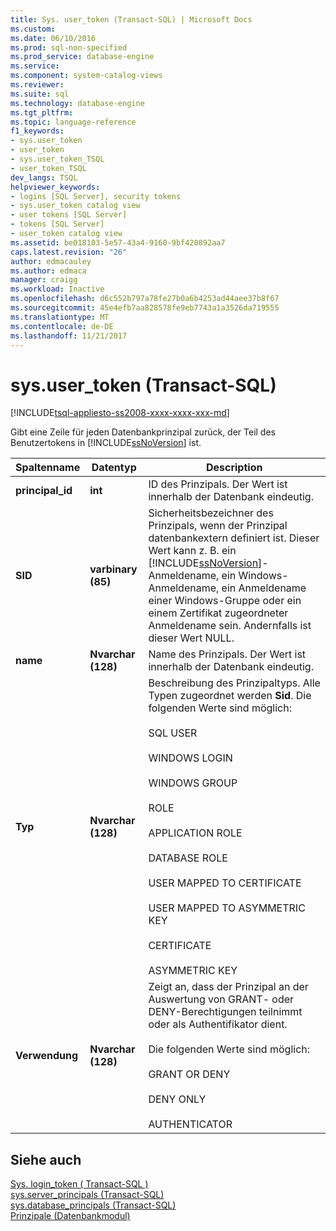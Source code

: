 ```yaml
---
title: Sys. user_token (Transact-SQL) | Microsoft Docs
ms.custom: 
ms.date: 06/10/2016
ms.prod: sql-non-specified
ms.prod_service: database-engine
ms.service: 
ms.component: system-catalog-views
ms.reviewer: 
ms.suite: sql
ms.technology: database-engine
ms.tgt_pltfrm: 
ms.topic: language-reference
f1_keywords:
- sys.user_token
- user_token
- sys.user_token_TSQL
- user_token_TSQL
dev_langs: TSQL
helpviewer_keywords:
- logins [SQL Server], security tokens
- sys.user_token catalog view
- user tokens [SQL Server]
- tokens [SQL Server]
- user_token catalog view
ms.assetid: be018103-5e57-43a4-9160-9bf420892aa7
caps.latest.revision: "26"
author: edmacauley
ms.author: edmaca
manager: craigg
ms.workload: Inactive
ms.openlocfilehash: d6c552b797a78fe27b0a6b4253ad44aee37b8f67
ms.sourcegitcommit: 45e4efb7aa828578fe9eb7743a1a3526da719555
ms.translationtype: MT
ms.contentlocale: de-DE
ms.lasthandoff: 11/21/2017
---
```

# <a name="sysusertoken-transact-sql"></a>sys.user_token (Transact-SQL)
[!INCLUDE[tsql-appliesto-ss2008-xxxx-xxxx-xxx-md](../../includes/tsql-appliesto-ss2008-xxxx-xxxx-xxx-md.md)]

  Gibt eine Zeile für jeden Datenbankprinzipal zurück, der Teil des Benutzertokens in [!INCLUDE[ssNoVersion](../../includes/ssnoversion-md.md)] ist.  
  
|Spaltenname|Datentyp|Description|  
|-----------------|---------------|-----------------|  
|**principal_id**|**int**|ID des Prinzipals. Der Wert ist innerhalb der Datenbank eindeutig.|  
|**SID**|**varbinary (85)**|Sicherheitsbezeichner des Prinzipals, wenn der Prinzipal datenbankextern definiert ist. Dieser Wert kann z. B. ein [!INCLUDE[ssNoVersion](../../includes/ssnoversion-md.md)]-Anmeldename, ein Windows-Anmeldename, ein Anmeldename einer Windows-Gruppe oder ein einem Zertifikat zugeordneter Anmeldename sein. Andernfalls ist dieser Wert NULL.|  
|**name**|**Nvarchar (128)**|Name des Prinzipals. Der Wert ist innerhalb der Datenbank eindeutig.|  
|**Typ**|**Nvarchar (128)**|Beschreibung des Prinzipaltyps. Alle Typen zugeordnet werden **Sid**. Die folgenden Werte sind möglich:<br /><br /> SQL USER<br /><br /> WINDOWS LOGIN<br /><br /> WINDOWS GROUP<br /><br /> ROLE<br /><br /> APPLICATION ROLE<br /><br /> DATABASE ROLE<br /><br /> USER MAPPED TO CERTIFICATE<br /><br /> USER MAPPED TO ASYMMETRIC KEY<br /><br /> CERTIFICATE<br /><br /> ASYMMETRIC KEY|  
|**Verwendung**|**Nvarchar (128)**|Zeigt an, dass der Prinzipal an der Auswertung von GRANT- oder DENY-Berechtigungen teilnimmt oder als Authentifikator dient.<br /><br /> Die folgenden Werte sind möglich:<br /><br /> GRANT OR DENY<br /><br /> DENY ONLY<br /><br /> AUTHENTICATOR|  
  
## <a name="see-also"></a>Siehe auch  
 [Sys. login_token &#40; Transact-SQL &#41;](../../relational-databases/system-catalog-views/sys-login-token-transact-sql.md)   
 [sys.server_principals &#40;Transact-SQL&#41;](../../relational-databases/system-catalog-views/sys-server-principals-transact-sql.md)   
 [sys.database_principals &#40;Transact-SQL&#41;](../../relational-databases/system-catalog-views/sys-database-principals-transact-sql.md)   
 [Prinzipale &#40;Datenbankmodul&#41;](../../relational-databases/security/authentication-access/principals-database-engine.md)  
  
  
